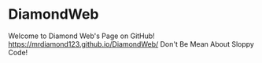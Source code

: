# DiamondWeb
Welcome to Diamond Web's Page on GitHub!
https://mrdiamond123.github.io/DiamondWeb/
Don't Be Mean About Sloppy Code!
